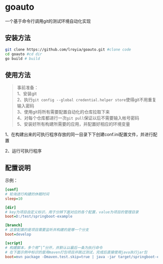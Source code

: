 # goauto
一个基于命令行调用git的测试环境自动化实现

## 安装方法

```bash
git clone https://github.com/lroyia/goauto.git #clone code
cd goauto #cd dir
go build # build
```

## 使用方法

> 事前准备：  
> 1、安装git  
> 2、执行`git config --global credential.helper store`使得git不用重复输入密码  
> 3、使用git将所有需要配置自动化的仓库拉取下来  
> 4、对每个仓库都进行一次`git pull`保证以后不需要输入帐号密码  
> 5、安装好所有构建所需要的应用，并配置好相应的环境变量  

1、在构建出来的可执行程序存放的同一目录下下创建conf.ini配置文件，并进行配置

2、运行可执行程序

## 配置说明

示例：
```ini
[conf]
# 轮询进行构建的休眠时间
sleep=10

[dir]
# key为项目自定义标识，用于分辨下面对应的各个配置，value为项目的管理目录
boot=D:/test/springboot-example

[branch]
# 这里配置的是项目需要监听并构建的是哪一个分支
boot=develop

[script]
# 构建脚本，多个用“|”分开，并默认以最后一条为执行命令
# 在下面示例中标识的是用maven打包项目并跳过测试，完成后直接使用java执行jar包
boot=mvn package -Dmaven.test.skip=true | java -jar target/springboot-example-0.0.1-SNAPSHOT.jar
```